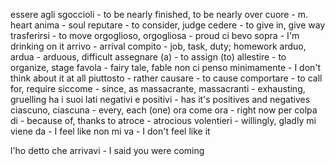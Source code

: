 essere agli sgoccioli - to be nearly finished, to be nearly over
cuore - m. heart
anima - soul
reputare - to consider, judge
cedere - to give in, give way
trasferirsi - to move
orgoglioso, orgogliosa - proud
ci bevo sopra - I'm drinking on it
arrivo - arrival
compito - job, task, duty; homework
arduo, ardua - arduous, difficult
assegnare (a) - to assign (to)
allestire - to organize, stage
favola - fairy tale, fable
non ci penso minimamente - I don't think about it at all
piuttosto - rather
causare - to cause
comportare - to call for, require
siccome - since, as
massacrante, massacranti - exhausting, gruelling
ha i suoi lati negativi e positivi - has it's positives and negatives
ciascuno, ciascuna - every, each (one)
ora come ora - right now
per colpa di - because of, thanks to
atroce - atrocious
volentieri - willingly, gladly
mi viene da - I feel like
non mi va - I don't feel like it

l'ho detto che arrivavi - I said you were coming
